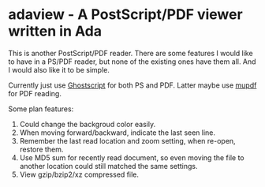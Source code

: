 adaview - A PostScript/PDF viewer written in Ada
================================================

This is another PostScript/PDF reader.  There are some features I would like to
have in a PS/PDF reader, but none of the existing ones have them all.
And I would also like it to be simple.

Currently just use [Ghostscript](http://ghostscript.com)  for both PS
and PDF. Latter maybe use [mupdf](http://mupdf.com) for PDF reading.

Some plan features:
  1. Could change the backgroud color easily.
  2. When moving forward/backward, indicate the last seen line.
  3. Remember the last read location and zoom setting, when re-open,
     restore them.
  4. Use MD5 sum for recently read document, so even moving the file
     to another location could still matched the same settings.
  5. View gzip/bzip2/xz compressed file.
